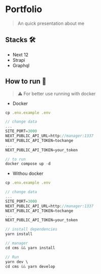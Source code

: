 # Portfolio
> An quick presentation about me

## Stacks 🛠️
- Next 12
- Strapi
- Graphql

## How to run 🏁
> ⚠️ For better use running with docker

- Docker
```js
cp .env.example .env

// change data
...
SITE_PORT=3000
NEXT_PUBLIC_API_URL=http://manager:1337
NEXT_PUBLIC_API_TOKEN=tochange
...
NEXT_PUBLIC_API_TOKEN=your_token

// to run
docker compose up -d
```

- Withou docker
```js
cp .env.example .env

// change data
...
SITE_PORT=3000
NEXT_PUBLIC_API_URL=http://manager:1337
NEXT_PUBLIC_API_TOKEN=tochange
...
NEXT_PUBLIC_API_TOKEN=your_token

// install dependencies
yarn install

// manager
cd cms && yarn install

// Run
yarn dev \
cd cms && yarn develop
```
